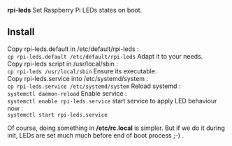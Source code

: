 **rpi-leds** Set Raspberry Pi LEDs states on boot.

## Install

Copy rpi-leds.default in /etc/default/rpi-leds :  
`cp rpi-leds.default /etc/default/rpi-leds`
Adapt it to your needs.  
Copy rpi-leds script in /usr/local/sbin :  
`cp rpi-leds /usr/local/sbin`
Ensure its executable.  
Copy rpi-leds.service into /etc/systemd/system :  
`cp rpi-leds.service /etc/systemd/system`
Reload systemd :  
`systemctl daemon-reload`
Enable service :  
`systemctl enable rpi-leds.service`
start service to apply LED behaviour now :  
`systemctl start rpi-leds.service`

Of course, doing something in **/etc/rc.local** is simpler. But if we do it during
init, LEDs are set much much before end of boot process ;-) . 
